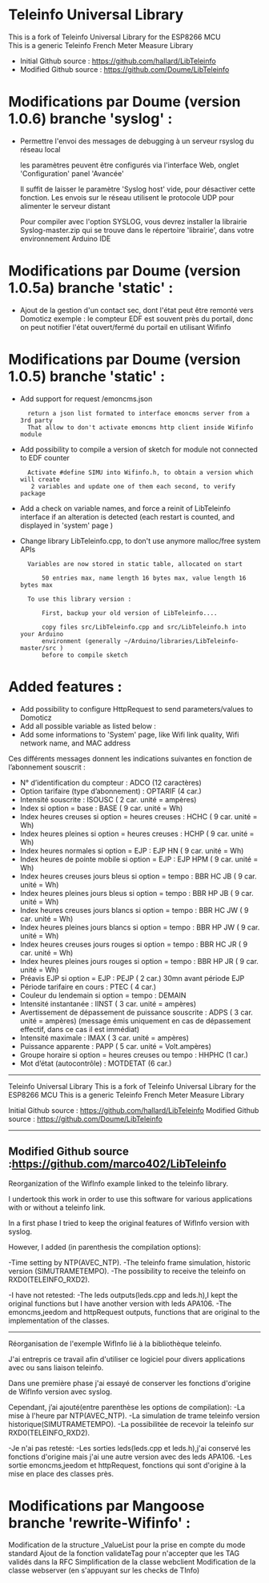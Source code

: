 # Teleinfo Universal Library
This is a fork of Teleinfo Universal Library for the ESP8266 MCU  
This is a generic Teleinfo French Meter Measure Library  
- Initial Github source : <https://github.com/hallard/LibTeleinfo>
- Modified Github source : <https://github.com/Doume/LibTeleinfo>

# Modifications par Doume (version 1.0.6) branche 'syslog' :

- Permettre l'envoi des messages de debugging à un serveur rsyslog du réseau local

   les paramètres peuvent être configurés via l'interface Web, onglet 'Configuration'
   panel 'Avancée'
   
   Il suffit de laisser le paramètre 'Syslog host' vide, pour désactiver cette fonction.
   Les envois sur le réseau utilisent le protocole UDP pour alimenter le serveur
   distant
   
   Pour compiler avec l'option SYSLOG, vous devrez installer la librairie Syslog-master.zip
   qui se trouve dans le répertoire 'librairie', dans votre environnement Arduino IDE
			
# Modifications par Doume (version 1.0.5a) branche 'static' :

- Ajout de la gestion d'un contact sec, dont l'état peut être remonté vers Domoticz
     exemple : le compteur EDF est souvent près du portail, donc on peut notifier
     			l'état ouvert/fermé du portail en utilisant Wifinfo
			
# Modifications par Doume (version 1.0.5) branche 'static' :

- Add support for request /emoncms.json

        return a json list formated to interface emoncms server from a 3rd party 
        That allow to don't activate emoncms http client inside Wifinfo module
	
- Add possibility to compile a version of sketch for module not connected to EDF counter

        Activate #define SIMU into Wifinfo.h, to obtain a version which will create
         2 variables and update one of them each second, to verify package
	 
- Add a check on variable names, and force a reinit of LibTeleinfo interface if an
  alteration is detected (each restart is counted, and displayed in 'system' page )
  
- Change library LibTeleinfo.cpp, to don't use anymore malloc/free system APIs

		Variables are now stored in static table, allocated on start
		
			50 entries max, name length 16 bytes max, value length 16 bytes max
			
		To use this library version :
		
			First, backup your old version of LibTeleinfo....
			
			copy files src/LibTeleinfo.cpp and src/LibTeleinfo.h into your Arduino
			environment (generally ~/Arduino/libraries/LibTeleinfo-master/src )
			before to compile sketch

# Added features :
- Add possibility to configure HttpRequest to send parameters/values to Domoticz
- Add all possible variable as listed below : 
- Add some informations to 'System' page, like Wifi link quality, Wifi network name, and MAC address

Ces différents messages donnent les indications suivantes en fonction de l’abonnement souscrit :
- N° d’identification du compteur : ADCO (12 caractères)
- Option tarifaire (type d’abonnement) : OPTARIF (4 car.)
- Intensité souscrite : ISOUSC ( 2 car. unité = ampères)
- Index si option = base : BASE ( 9 car. unité = Wh)
- Index heures creuses si option = heures creuses : HCHC ( 9 car. unité = Wh)
- Index heures pleines si option = heures creuses : HCHP ( 9 car. unité = Wh)
- Index heures normales si option = EJP : EJP HN ( 9 car. unité = Wh)
- Index heures de pointe mobile si option = EJP : EJP HPM ( 9 car. unité = Wh)
- Index heures creuses jours bleus si option = tempo : BBR HC JB ( 9 car. unité = Wh)
- Index heures pleines jours bleus si option = tempo : BBR HP JB ( 9 car. unité = Wh)
- Index heures creuses jours blancs si option = tempo : BBR HC JW ( 9 car. unité = Wh)
- Index heures pleines jours blancs si option = tempo : BBR HP JW ( 9 car. unité = Wh)
- Index heures creuses jours rouges si option = tempo : BBR HC JR ( 9 car. unité = Wh)
- Index heures pleines jours rouges si option = tempo : BBR HP JR ( 9 car. unité = Wh)
- Préavis EJP si option = EJP : PEJP ( 2 car.) 30mn avant période EJP
- Période tarifaire en cours : PTEC ( 4 car.)
- Couleur du lendemain si option = tempo : DEMAIN
- Intensité instantanée : IINST ( 3 car. unité = ampères)
- Avertissement de dépassement de puissance souscrite : ADPS ( 3 car. unité = ampères) (message émis uniquement en cas de dépassement effectif, dans ce cas il est immédiat)
- Intensité maximale : IMAX ( 3 car. unité = ampères)
- Puissance apparente : PAPP ( 5 car. unité = Volt.ampères)
- Groupe horaire si option = heures creuses ou tempo : HHPHC (1 car.)
- Mot d’état (autocontrôle) : MOTDETAT (6 car.)

------------------------------------------------------------------------------------------------------------------------

Teleinfo Universal Library
This is a fork of Teleinfo Universal Library for the ESP8266 MCU
This is a generic Teleinfo French Meter Measure Library

Initial Github source : https://github.com/hallard/LibTeleinfo
Modified Github source : https://github.com/Doume/LibTeleinfo



------------------------------------------------------------------------------------------------------------------------
Modified Github source :https://github.com/marco402/LibTeleinfo
------------------------------------------------------------------------------------------------------------------------

Reorganization of the WifInfo example linked to the teleinfo library.

I undertook this work in order to use this software for various applications with or without a teleinfo link.

In a first phase I tried to keep the original features of WifInfo version with syslog.

However, I added (in parenthesis the compilation options):

-Time setting by NTP(AVEC_NTP).
-The teleinfo frame simulation, historic version (SIMUTRAMETEMPO).
-The possibility to receive the teleinfo on RXD0(TELEINFO_RXD2).

-I have not retested:
	-The leds outputs(leds.cpp and leds.h),I kept the original functions but I have another version with leds APA106.
	-The emoncms,jeedom and httpRequest outputs, functions that are original to the implementation of the classes.

------------------------------------------------------------------------------------------------------------------------

Réorganisation de l'exemple WifInfo lié à la bibliothèque teleinfo.

J'ai entrepris ce travail afin d'utiliser ce logiciel pour divers applications avec ou sans liaison teleinfo.

Dans une première phase j'ai essayé de conserver les fonctions d'origine de WifInfo version avec syslog.

Cependant, j’ai ajouté(entre parenthèse les options de compilation):
	-La mise à l'heure par NTP(AVEC_NTP).
	-La simulation de trame teleinfo version historique(SIMUTRAMETEMPO).
	-La possibilitée de recevoir la teleinfo sur RXD0(TELEINFO_RXD2).
	
-Je n'ai pas retesté:
	-Les sorties leds(leds.cpp et leds.h),j'ai conservé les fonctions d'origine mais j'ai une autre version avec des leds APA106.
	-Les sortie emoncms,jeedom et httpRequest, fonctions qui sont d'origine à la mise en place des classes près.


# Modifications par Mangoose branche 'rewrite-Wifinfo' :
Modification de la structure _ValueList pour la prise en compte du mode standard
Ajout de la fonction validateTag pour n'accepter que les TAG validés dans la RFC
Simplification de la classe webclient
Modification de la classe webserver (en s'appuyant sur les checks de TInfo)
